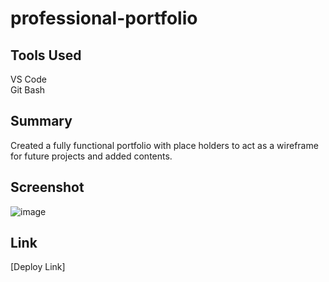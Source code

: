 # professional-portfolio

## Tools Used

VS Code <br>
Git Bash

## Summary

Created a fully functional portfolio with place holders to act as a wireframe for future projects and added contents.

## Screenshot

![image](https://user-images.githubusercontent.com/79943553/118451093-bb1e8580-b6a9-11eb-955b-a6b62b076b4f.png)

## Link

[Deploy Link]
